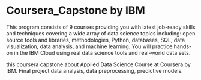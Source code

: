 # Coursera_Capstone by IBM

This program consists of 9 courses providing you with latest job-ready skills and techniques covering a wide array of data science topics including: open source tools and libraries, methodologies, Python, databases, SQL, data visualization, data analysis, and machine learning. You will practice hands-on in the IBM Cloud using real data science tools and real-world data sets.

this coursera capstone about Applied Data Science Course at Coursera by IBM. Final project data analysis, data preprocessing, predictive models.
